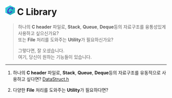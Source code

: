 # ![C icon](https://github.com/hynrusang/c-lib/blob/main/resource/logo.png) C Library  
> 하나의 **C header** 파일로, **Stack**, **Queue**, **Deque**등의 자료구조를 융통성있게 사용하고 싶으신가요?  
> 또는 **File** 처리를 도와주는 **Utility**가 필요하신가요?  
>   
> 그렇다면, 잘 오셨습니다.  
> 여기, 당신이 원하는 기능들이 있습니다.
---
1. 하나의 **C header** 파일로, **Stack**, **Queue**, **Deque**등의 자료구조를 유동적으로 사용하고 싶다면? [DataStruct.h](https://github.com/hynrusang/c-lib/blob/main/datastruct.md)  
  
2. 다양한 **File** 처리를 도와주는 **Utility**가 필요하다면?  
  
